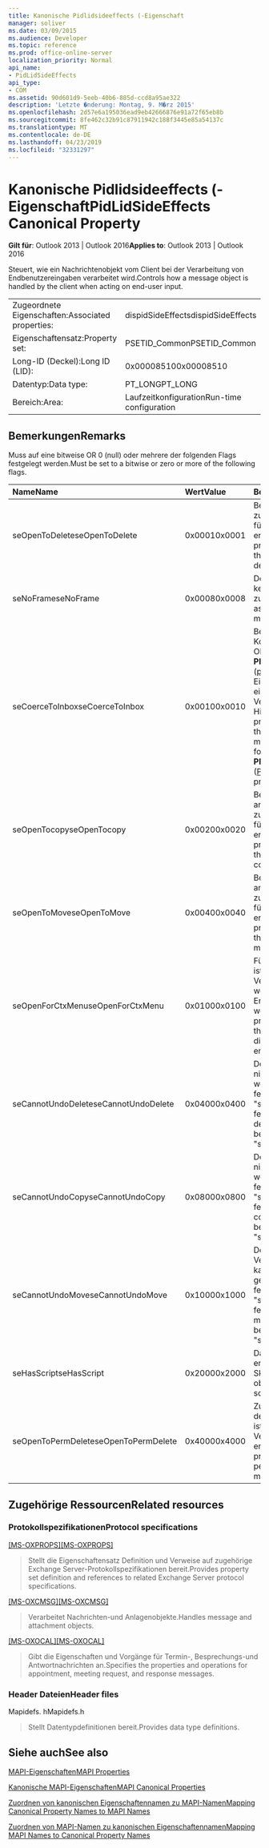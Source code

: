```yaml
---
title: Kanonische Pidlidsideeffects (-Eigenschaft
manager: soliver
ms.date: 03/09/2015
ms.audience: Developer
ms.topic: reference
ms.prod: office-online-server
localization_priority: Normal
api_name:
- PidLidSideEffects
api_type:
- COM
ms.assetid: 90d601d9-5eeb-40b6-885d-ccd8a95ae322
description: 'Letzte �nderung: Montag, 9. M�rz 2015'
ms.openlocfilehash: 2d57e6a195036ead9eb42666876e91a72f65eb8b
ms.sourcegitcommit: 8fe462c32b91c87911942c188f3445e85a54137c
ms.translationtype: MT
ms.contentlocale: de-DE
ms.lasthandoff: 04/23/2019
ms.locfileid: "32331297"
---
```

# <a name="pidlidsideeffects-canonical-property"></a><span data-ttu-id="388f8-103">Kanonische Pidlidsideeffects (-Eigenschaft</span><span class="sxs-lookup"><span data-stu-id="388f8-103">PidLidSideEffects Canonical Property</span></span>

  
  
<span data-ttu-id="388f8-104">**Gilt für**: Outlook 2013 | Outlook 2016</span><span class="sxs-lookup"><span data-stu-id="388f8-104">**Applies to**: Outlook 2013 | Outlook 2016</span></span> 
  
<span data-ttu-id="388f8-105">Steuert, wie ein Nachrichtenobjekt vom Client bei der Verarbeitung von Endbenutzereingaben verarbeitet wird.</span><span class="sxs-lookup"><span data-stu-id="388f8-105">Controls how a message object is handled by the client when acting on end-user input.</span></span>
  
|||
|:-----|:-----|
|<span data-ttu-id="388f8-106">Zugeordnete Eigenschaften:</span><span class="sxs-lookup"><span data-stu-id="388f8-106">Associated properties:</span></span>  <br/> |<span data-ttu-id="388f8-107">dispidSideEffects</span><span class="sxs-lookup"><span data-stu-id="388f8-107">dispidSideEffects</span></span>  <br/> |
|<span data-ttu-id="388f8-108">Eigenschaftensatz:</span><span class="sxs-lookup"><span data-stu-id="388f8-108">Property set:</span></span>  <br/> |<span data-ttu-id="388f8-109">PSETID_Common</span><span class="sxs-lookup"><span data-stu-id="388f8-109">PSETID_Common</span></span>  <br/> |
|<span data-ttu-id="388f8-110">Long-ID (Deckel):</span><span class="sxs-lookup"><span data-stu-id="388f8-110">Long ID (LID):</span></span>  <br/> |<span data-ttu-id="388f8-111">0x00008510</span><span class="sxs-lookup"><span data-stu-id="388f8-111">0x00008510</span></span>  <br/> |
|<span data-ttu-id="388f8-112">Datentyp:</span><span class="sxs-lookup"><span data-stu-id="388f8-112">Data type:</span></span>  <br/> |<span data-ttu-id="388f8-113">PT_LONG</span><span class="sxs-lookup"><span data-stu-id="388f8-113">PT_LONG</span></span>  <br/> |
|<span data-ttu-id="388f8-114">Bereich:</span><span class="sxs-lookup"><span data-stu-id="388f8-114">Area:</span></span>  <br/> |<span data-ttu-id="388f8-115">Laufzeitkonfiguration</span><span class="sxs-lookup"><span data-stu-id="388f8-115">Run-time configuration</span></span>  <br/> |
   
## <a name="remarks"></a><span data-ttu-id="388f8-116">Bemerkungen</span><span class="sxs-lookup"><span data-stu-id="388f8-116">Remarks</span></span>

<span data-ttu-id="388f8-117">Muss auf eine bitweise OR 0 (null) oder mehrere der folgenden Flags festgelegt werden.</span><span class="sxs-lookup"><span data-stu-id="388f8-117">Must be set to a bitwise or zero or more of the following flags.</span></span>
  
|<span data-ttu-id="388f8-118">**Name**</span><span class="sxs-lookup"><span data-stu-id="388f8-118">**Name**</span></span>|<span data-ttu-id="388f8-119">**Wert**</span><span class="sxs-lookup"><span data-stu-id="388f8-119">**Value**</span></span>|<span data-ttu-id="388f8-120">**Beschreibung**</span><span class="sxs-lookup"><span data-stu-id="388f8-120">**Description**</span></span>|
|:-----|:-----|:-----|
|<span data-ttu-id="388f8-121">seOpenToDelete</span><span class="sxs-lookup"><span data-stu-id="388f8-121">seOpenToDelete</span></span>  <br/> |<span data-ttu-id="388f8-122">0x0001</span><span class="sxs-lookup"><span data-stu-id="388f8-122">0x0001</span></span>  <br/> |<span data-ttu-id="388f8-123">Beim Löschen ist eine zusätzliche Verarbeitung für das Message-Objekt erforderlich.</span><span class="sxs-lookup"><span data-stu-id="388f8-123">Additional processing is required on the message object when deleting.</span></span>  <br/> |
|<span data-ttu-id="388f8-124">seNoFrame</span><span class="sxs-lookup"><span data-stu-id="388f8-124">seNoFrame</span></span>  <br/> |<span data-ttu-id="388f8-125">0x0008</span><span class="sxs-lookup"><span data-stu-id="388f8-125">0x0008</span></span>  <br/> |<span data-ttu-id="388f8-126">Dem Message-Objekt ist keine Benutzeroberfläche zugeordnet.</span><span class="sxs-lookup"><span data-stu-id="388f8-126">No UI is associated with the message object.</span></span>  <br/> |
|<span data-ttu-id="388f8-127">seCoerceToInbox</span><span class="sxs-lookup"><span data-stu-id="388f8-127">seCoerceToInbox</span></span>  <br/> |<span data-ttu-id="388f8-128">0x0010</span><span class="sxs-lookup"><span data-stu-id="388f8-128">0x0010</span></span>  <br/> |<span data-ttu-id="388f8-129">Beim bewegen oder Kopieren in ein Folder-Objekt mit einer **PR_CONTAINER_CLASS** ([pidtagcontainerclass (](pidtagcontainerclass-canonical-property.md))-Eigenschaft von "IPF ist eine zusätzliche Verarbeitung erforderlich. Hinweis ".</span><span class="sxs-lookup"><span data-stu-id="388f8-129">Additional processing is required on the message object when moving or copying to a folder object with a **PR_CONTAINER_CLASS** ([PidTagContainerClass](pidtagcontainerclass-canonical-property.md)) property of "IPF.Note".</span></span>  <br/> |
|<span data-ttu-id="388f8-130">seOpenTocopy</span><span class="sxs-lookup"><span data-stu-id="388f8-130">seOpenTocopy</span></span>  <br/> |<span data-ttu-id="388f8-131">0x0020</span><span class="sxs-lookup"><span data-stu-id="388f8-131">0x0020</span></span>  <br/> |<span data-ttu-id="388f8-132">Beim Kopieren in einen anderen Ordner ist eine zusätzliche Verarbeitung für das Message-Objekt erforderlich.</span><span class="sxs-lookup"><span data-stu-id="388f8-132">Additional processing is required on the message object when copying to another folder.</span></span>  <br/> |
|<span data-ttu-id="388f8-133">seOpenToMove</span><span class="sxs-lookup"><span data-stu-id="388f8-133">seOpenToMove</span></span>  <br/> |<span data-ttu-id="388f8-134">0x0040</span><span class="sxs-lookup"><span data-stu-id="388f8-134">0x0040</span></span>  <br/> |<span data-ttu-id="388f8-135">Beim Wechseln zu einem anderen Ordner ist eine zusätzliche Verarbeitung für das Message-Objekt erforderlich.</span><span class="sxs-lookup"><span data-stu-id="388f8-135">Additional processing is required on the message object when moving to another folder.</span></span>  <br/> |
|<span data-ttu-id="388f8-136">seOpenForCtxMenu</span><span class="sxs-lookup"><span data-stu-id="388f8-136">seOpenForCtxMenu</span></span>  <br/> |<span data-ttu-id="388f8-137">0x0100</span><span class="sxs-lookup"><span data-stu-id="388f8-137">0x0100</span></span>  <br/> |<span data-ttu-id="388f8-138">Für das Message-Objekt ist eine zusätzliche Verarbeitung erforderlich, wenn Verben für den Endbenutzer angezeigt werden.</span><span class="sxs-lookup"><span data-stu-id="388f8-138">Additional processing is required on the message object when displaying verbs to the end-user.</span></span>  <br/> |
|<span data-ttu-id="388f8-139">seCannotUndoDelete</span><span class="sxs-lookup"><span data-stu-id="388f8-139">seCannotUndoDelete</span></span>  <br/> |<span data-ttu-id="388f8-140">0x0400</span><span class="sxs-lookup"><span data-stu-id="388f8-140">0x0400</span></span>  <br/> |<span data-ttu-id="388f8-141">Der Löschvorgang kann nicht rückgängig gemacht werden, darf nur festgelegt werden, wenn "seOpenToDelete" festgelegt ist.</span><span class="sxs-lookup"><span data-stu-id="388f8-141">Cannot undo delete operation, must not be set unless "seOpenToDelete" is set.</span></span>  <br/> |
|<span data-ttu-id="388f8-142">seCannotUndoCopy</span><span class="sxs-lookup"><span data-stu-id="388f8-142">seCannotUndoCopy</span></span>  <br/> |<span data-ttu-id="388f8-143">0x0800</span><span class="sxs-lookup"><span data-stu-id="388f8-143">0x0800</span></span>  <br/> |<span data-ttu-id="388f8-144">Der Kopiervorgang kann nicht rückgängig gemacht werden, darf nur festgelegt werden, wenn "seOpenTocopy" festgelegt ist.</span><span class="sxs-lookup"><span data-stu-id="388f8-144">Cannot undo copy operation, must not be set unless "seOpenTocopy" is set.</span></span>  <br/> |
|<span data-ttu-id="388f8-145">seCannotUndoMove</span><span class="sxs-lookup"><span data-stu-id="388f8-145">seCannotUndoMove</span></span>  <br/> |<span data-ttu-id="388f8-146">0x1000</span><span class="sxs-lookup"><span data-stu-id="388f8-146">0x1000</span></span>  <br/> |<span data-ttu-id="388f8-147">Der Verschiebungsvorgang kann nicht rückgängig gemacht werden, darf nur festgelegt werden, wenn "seOpenToMove" festgelegt ist.</span><span class="sxs-lookup"><span data-stu-id="388f8-147">Cannot undo move operation, must not be set unless "seOpenToMove" is set.</span></span>  <br/> |
|<span data-ttu-id="388f8-148">seHasScript</span><span class="sxs-lookup"><span data-stu-id="388f8-148">seHasScript</span></span>  <br/> |<span data-ttu-id="388f8-149">0x2000</span><span class="sxs-lookup"><span data-stu-id="388f8-149">0x2000</span></span>  <br/> |<span data-ttu-id="388f8-150">Das Message-Objekt enthält das Endbenutzer Skript.</span><span class="sxs-lookup"><span data-stu-id="388f8-150">The message object contains end-user script.</span></span>  <br/> |
|<span data-ttu-id="388f8-151">seOpenToPermDelete</span><span class="sxs-lookup"><span data-stu-id="388f8-151">seOpenToPermDelete</span></span>  <br/> |<span data-ttu-id="388f8-152">0x4000</span><span class="sxs-lookup"><span data-stu-id="388f8-152">0x4000</span></span>  <br/> |<span data-ttu-id="388f8-153">Zum endgültigen Löschen des Nachrichtenobjekts ist eine zusätzliche Verarbeitung erforderlich.</span><span class="sxs-lookup"><span data-stu-id="388f8-153">Additional processing is required to permanently delete the message object.</span></span>  <br/> |
   
## <a name="related-resources"></a><span data-ttu-id="388f8-154">Zugehörige Ressourcen</span><span class="sxs-lookup"><span data-stu-id="388f8-154">Related resources</span></span>

### <a name="protocol-specifications"></a><span data-ttu-id="388f8-155">Protokollspezifikationen</span><span class="sxs-lookup"><span data-stu-id="388f8-155">Protocol specifications</span></span>

<span data-ttu-id="388f8-156">[[MS-OXPROPS]](https://msdn.microsoft.com/library/f6ab1613-aefe-447d-a49c-18217230b148%28Office.15%29.aspx)</span><span class="sxs-lookup"><span data-stu-id="388f8-156">[[MS-OXPROPS]](https://msdn.microsoft.com/library/f6ab1613-aefe-447d-a49c-18217230b148%28Office.15%29.aspx)</span></span>
  
> <span data-ttu-id="388f8-157">Stellt die Eigenschaftensatz Definition und Verweise auf zugehörige Exchange Server-Protokollspezifikationen bereit.</span><span class="sxs-lookup"><span data-stu-id="388f8-157">Provides property set definition and references to related Exchange Server protocol specifications.</span></span>
    
<span data-ttu-id="388f8-158">[[MS-OXCMSG]](https://msdn.microsoft.com/library/7fd7ec40-deec-4c06-9493-1bc06b349682%28Office.15%29.aspx)</span><span class="sxs-lookup"><span data-stu-id="388f8-158">[[MS-OXCMSG]](https://msdn.microsoft.com/library/7fd7ec40-deec-4c06-9493-1bc06b349682%28Office.15%29.aspx)</span></span>
  
> <span data-ttu-id="388f8-159">Verarbeitet Nachrichten-und Anlagenobjekte.</span><span class="sxs-lookup"><span data-stu-id="388f8-159">Handles message and attachment objects.</span></span>
    
<span data-ttu-id="388f8-160">[[MS-OXOCAL]](https://msdn.microsoft.com/library/09861fde-c8e4-4028-9346-e7c214cfdba1%28Office.15%29.aspx)</span><span class="sxs-lookup"><span data-stu-id="388f8-160">[[MS-OXOCAL]](https://msdn.microsoft.com/library/09861fde-c8e4-4028-9346-e7c214cfdba1%28Office.15%29.aspx)</span></span>
  
> <span data-ttu-id="388f8-161">Gibt die Eigenschaften und Vorgänge für Termin-, Besprechungs-und Antwortnachrichten an.</span><span class="sxs-lookup"><span data-stu-id="388f8-161">Specifies the properties and operations for appointment, meeting request, and response messages.</span></span>
    
### <a name="header-files"></a><span data-ttu-id="388f8-162">Header Dateien</span><span class="sxs-lookup"><span data-stu-id="388f8-162">Header files</span></span>

<span data-ttu-id="388f8-163">Mapidefs. h</span><span class="sxs-lookup"><span data-stu-id="388f8-163">Mapidefs.h</span></span>
  
> <span data-ttu-id="388f8-164">Stellt Datentypdefinitionen bereit.</span><span class="sxs-lookup"><span data-stu-id="388f8-164">Provides data type definitions.</span></span>
    
## <a name="see-also"></a><span data-ttu-id="388f8-165">Siehe auch</span><span class="sxs-lookup"><span data-stu-id="388f8-165">See also</span></span>



[<span data-ttu-id="388f8-166">MAPI-Eigenschaften</span><span class="sxs-lookup"><span data-stu-id="388f8-166">MAPI Properties</span></span>](mapi-properties.md)
  
[<span data-ttu-id="388f8-167">Kanonische MAPI-Eigenschaften</span><span class="sxs-lookup"><span data-stu-id="388f8-167">MAPI Canonical Properties</span></span>](mapi-canonical-properties.md)
  
[<span data-ttu-id="388f8-168">Zuordnen von kanonischen Eigenschaftennamen zu MAPI-Namen</span><span class="sxs-lookup"><span data-stu-id="388f8-168">Mapping Canonical Property Names to MAPI Names</span></span>](mapping-canonical-property-names-to-mapi-names.md)
  
[<span data-ttu-id="388f8-169">Zuordnen von MAPI-Namen zu kanonischen Eigenschaftennamen</span><span class="sxs-lookup"><span data-stu-id="388f8-169">Mapping MAPI Names to Canonical Property Names</span></span>](mapping-mapi-names-to-canonical-property-names.md)

